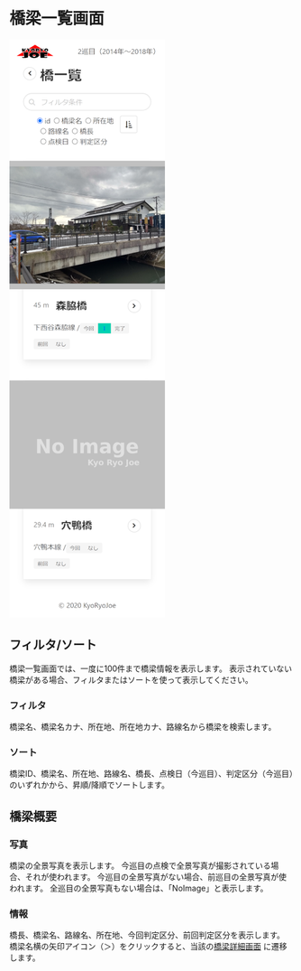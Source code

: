 橋梁一覧画面
===============

![画面キャプチャ](capture_list_page.png)

フィルタ/ソート
---------------

橋梁一覧画面では、一度に100件まで橋梁情報を表示します。
表示されていない橋梁がある場合、フィルタまたはソートを使って表示してください。

### フィルタ

橋梁名、橋梁名カナ、所在地、所在地カナ、路線名から橋梁を検索します。

### ソート
橋梁ID、橋梁名、所在地、路線名、橋長、点検日（今巡目）、判定区分（今巡目）のいずれかから、昇順/降順でソートします。


橋梁概要
--------

### 写真

橋梁の全景写真を表示します。
今巡目の点検で全景写真が撮影されている場合、それが使われます。
今巡目の全景写真がない場合、前巡目の全景写真が使われます。
全巡目の全景写真もない場合は、「NoImage」と表示します。

### 情報

橋長、橋梁名、路線名、所在地、今回判定区分、前回判定区分を表示します。
橋梁名横の矢印アイコン（＞）をクリックすると、当該の[橋梁詳細画面](bridge_page.md) に遷移します。